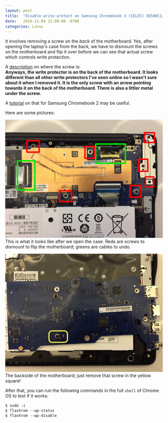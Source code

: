 ```yaml
---
layout: post
title:  "Disable write-protect on Samsung Chromebook 3 (CELES) XE500C13-K02US"
date:   2016-11-04 22:00:00 -0700
categories: Linux
---
```

It involves removing a screw on the *back* of the motherboard. Yes, after opening the laptop's case from the back, we have to dismount the screws on the motherboard and flip it over before we can see that actual screw which controls write protection.  

A [description](https://voat.co/v/Linux/comments/1262683) on where the screw is:  
**Anyways, the write protector is on the back of the motherboard. It looks different than all other write protectors I've seen online so I wasn't sure about it when I removed it. It is the only screw with an arrow pointing towards it on the back of the motherboard. There is also a littler metal under the screw.**

A [tutorial](https://www.reddit.com/r/chromeos/comments/3xjp07/i_cant_find_the_writeprotect_screw_on_my_brand/) on that for Samsung Chromebook 2 may be useful.  

Here are some pictures:  

![Celes-screw-1](/assets/celes_screw_1.jpg "celes-screw-1")
This is what it looks like after we open the case. Reds are screws to dismount to flip the motherboard; greens are cables to undo.   

![Celes-screw-2](/assets/celes_screw_2.jpg "celes-screw-2")
The backside of the motherboard; just remove that screw in the yellow square!  

After that, you can run the following commands in the full `shell` of Chrome OS to test if it works:  

```
$ sudo -i
$ flashrom --wp-status
$ flashrom --wp-disable
```